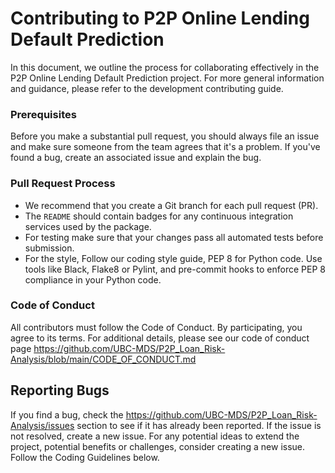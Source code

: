 # Contributing to P2P Online Lending Default Prediction

In this document, we outline the process for collaborating effectively in the P2P Online Lending Default Prediction project. For more general information and guidance, please refer to the development contributing guide.


### Prerequisites

Before you make a substantial pull request, you should always file an issue and
make sure someone from the team agrees that it's a problem. If you've found a
bug, create an associated issue and explain the bug.

### Pull Request Process

*  We recommend that you create a Git branch for each pull request (PR).  
* The `README` should contain badges for any continuous integration services used
by the package.  
* For testing make sure that your changes pass all automated tests before submission.
* For the style, Follow our coding style guide, PEP 8 for Python code. Use tools like Black, Flake8 or Pylint, and pre-commit hooks to enforce PEP 8 compliance in your Python code.


### Code of Conduct

All contributors must follow the Code of Conduct. By participating, you agree to its terms.
For additional details, please see our code of conduct page https://github.com/UBC-MDS/P2P_Loan_Risk-Analysis/blob/main/CODE_OF_CONDUCT.md

## Reporting Bugs

If you find a bug, check the https://github.com/UBC-MDS/P2P_Loan_Risk-Analysis/issues section to see if it has already been reported. If the issue is  not resolved, create a new issue. 
For any potential ideas to extend the project, potential benefits or challenges, consider creating a new issue. Follow the Coding Guidelines below.



